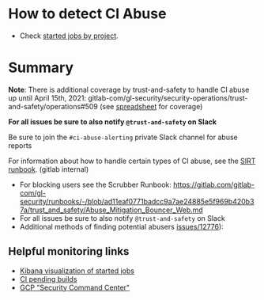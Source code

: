 # How to detect CI Abuse

- Check [started jobs by project](https://log.gprd.gitlab.net/goto/63f83c2a163fb0b29edc33b19773db25).

# Summary

**Note**: There is additional coverage by trust-and-safety to handle CI abuse up until April 15th, 2021: gitlab-com/gl-security/security-operations/trust-and-safety/operations#509 (see [spreadsheet](https://docs.google.com/spreadsheets/d/1KRGdGvPDWekGFYTPIjN8PAdB3ya283Xj2ydFjJr6U70/edit#gid=673454602) for coverage)

**For all issues be sure to also notify `@trust-and-safety` on Slack**

Be sure to join the `#ci-abuse-alerting` private Slack channel for abuse reports

For information about how to handle certain types of CI abuse, see the [SIRT runbook](https://gitlab.com/gitlab-com/gl-security/runbooks/-/blob/master/sirt/gitlab/cryptomining_and_ci_abuse.md). (gitlab internal)

- For blocking users see the Scrubber Runbook: https://gitlab.com/gitlab-com/gl-security/runbooks/-/blob/ad11eaf0771badcc9a7ae24885e5f969b420b37a/trust_and_safety/Abuse_Mitigation_Bouncer_Web.md
- For all issues be sure to also notify `@trust-and-safety` on Slack
- Additional methods of finding potential abusers [issues/12776](https://gitlab.com/gitlab-com/gl-infra/reliability/-/issues/12776#note_530435580)):

## Helpful monitoring links

- [Kibana visualization of started jobs](https://log.gprd.gitlab.net/goto/baca81ec588b366ca0ec68ff6d5e5322)
- [CI pending builds](https://thanos.gitlab.net/graph?g0.range_input=1h&g0.max_source_resolution=0s&g0.expr=sum(ci_pending_builds%7Bfqdn%3D~%22postgres-dr-archive-01-db-gprd%5C%5C.c%5C%5C.gitlab-production%5C%5C.internal%22%2C%20shared_runners%3D%22yes%22%2Chas_minutes%3D~%22yes%22%7D)%20by%20(namespace)%20%3E%20200&g0.tab=0)
- [GCP "Security Command Center"](https://console.cloud.google.com/security/command-center/findings?view_type=vt_severity_type&organizationId=769164969568&orgonly=true&supportedpurview=organizationId&vt_severity_type=All&columns=category,resourceName,eventTime,createTime,parent,securityMarks.marks)
